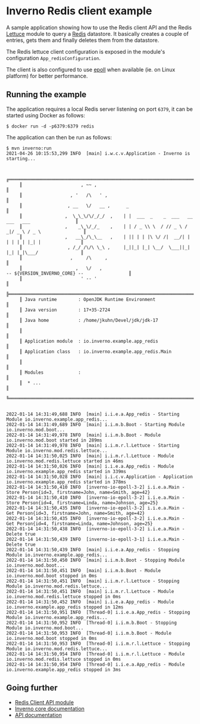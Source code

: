 [inverno-mod-redis]: https://github.com/inverno-io/inverno-mods/blob/master/inverno-redis/
[inverno-core-root-doc]: https://github.com/inverno-io/inverno-core/blob/master/doc/reference-guide.md
[inverno-javadoc]: https://inverno.io/docs/release/api/index.html

[epoll]: https://en.wikipedia.org/wiki/Epoll
[lettuce]: https://lettuce.io
[redis]: https://redis.io

# Inverno Redis client example

A sample application showing how to use the Redis client API and the Redis [Lettuce][lettuce] module to query a [Redis][redis] datastore. It basically creates a couple of entries, gets them and finally deletes them from the datastore.

The Redis lettuce client configuration is exposed in the module's configuration `App_redisConfiguration`.

The client is also configured to use [epoll][epoll] when available (ie. on Linux platform) for better performance.

## Running the example

The application requires a local Redis server listening on port `6379`, it can be started using Docker as follows:

```plaintext
$ docker run -d -p6379:6379 redis
```

The application can then be run as follows:

```plaintext
$ mvn inverno:run
2021-04-26 10:15:53,299 INFO  [main] i.w.c.v.Application - Inverno is starting...


     ╔════════════════════════════════════════════════════════════════════════════════════════════╗
     ║                      , ~~ ,                                                                ║
     ║                  , '   /\   ' ,                                                            ║
     ║                 , __   \/   __ ,      _                                                    ║
     ║                ,  \_\_\/\/_/_/  ,    | |  ___  _    _  ___   __  ___   ___                 ║
     ║                ,    _\_\/_/_    ,    | | / _ \\ \  / // _ \ / _|/ _ \ / _ \                ║
     ║                ,   __\_/\_\__   ,    | || | | |\ \/ /|  __/| | | | | | |_| |               ║
     ║                 , /_/ /\/\ \_\ ,     |_||_| |_| \__/  \___||_| |_| |_|\___/                ║
     ║                  ,     /\     ,                                                            ║
     ║                    ,   \/   ,                                  -- ${VERSION_INVERNO_CORE} --                 ║
     ║                      ' -- '                                                                ║
     ╠════════════════════════════════════════════════════════════════════════════════════════════╣
     ║ Java runtime        : OpenJDK Runtime Environment                                          ║
     ║ Java version        : 17+35-2724                                                           ║
     ║ Java home           : /home/jkuhn/Devel/jdk/jdk-17                                         ║
     ║                                                                                            ║
     ║ Application module  : io.inverno.example.app_redis                                         ║
     ║ Application class   : io.inverno.example.app_redis.Main                                    ║
     ║                                                                                            ║
     ║ Modules             :                                                                      ║
     ║  * ...                                                                                     ║
     ╚════════════════════════════════════════════════════════════════════════════════════════════╝


2022-01-14 14:31:49,688 INFO  [main] i.i.e.a.App_redis - Starting Module io.inverno.example.app_redis...
2022-01-14 14:31:49,689 INFO  [main] i.i.m.b.Boot - Starting Module io.inverno.mod.boot...
2022-01-14 14:31:49,978 INFO  [main] i.i.m.b.Boot - Module io.inverno.mod.boot started in 289ms
2022-01-14 14:31:49,978 INFO  [main] i.i.m.r.l.Lettuce - Starting Module io.inverno.mod.redis.lettuce...
2022-01-14 14:31:50,025 INFO  [main] i.i.m.r.l.Lettuce - Module io.inverno.mod.redis.lettuce started in 46ms
2022-01-14 14:31:50,026 INFO  [main] i.i.e.a.App_redis - Module io.inverno.example.app_redis started in 339ms
2022-01-14 14:31:50,028 INFO  [main] i.i.c.v.Application - Application io.inverno.example.app_redis started in 378ms
2022-01-14 14:31:50,410 INFO  [inverno-io-epoll-3-2] i.i.e.a.Main - Store Person{id=3, firstname=John, name=Smith, age=42}
2022-01-14 14:31:50,410 INFO  [inverno-io-epoll-3-2] i.i.e.a.Main - Store Person{id=4, firstname=Linda, name=Johnson, age=25}
2022-01-14 14:31:50,435 INFO  [inverno-io-epoll-3-2] i.i.e.a.Main - Get Person{id=3, firstname=John, name=Smith, age=42}
2022-01-14 14:31:50,435 INFO  [inverno-io-epoll-3-2] i.i.e.a.Main - Get Person{id=4, firstname=Linda, name=Johnson, age=25}
2022-01-14 14:31:50,438 INFO  [inverno-io-epoll-3-2] i.i.e.a.Main - Delete true
2022-01-14 14:31:50,439 INFO  [inverno-io-epoll-3-1] i.i.e.a.Main - Delete true
2022-01-14 14:31:50,439 INFO  [main] i.i.e.a.App_redis - Stopping Module io.inverno.example.app_redis...
2022-01-14 14:31:50,450 INFO  [main] i.i.m.b.Boot - Stopping Module io.inverno.mod.boot...
2022-01-14 14:31:50,451 INFO  [main] i.i.m.b.Boot - Module io.inverno.mod.boot stopped in 0ms
2022-01-14 14:31:50,451 INFO  [main] i.i.m.r.l.Lettuce - Stopping Module io.inverno.mod.redis.lettuce...
2022-01-14 14:31:50,451 INFO  [main] i.i.m.r.l.Lettuce - Module io.inverno.mod.redis.lettuce stopped in 0ms
2022-01-14 14:31:50,452 INFO  [main] i.i.e.a.App_redis - Module io.inverno.example.app_redis stopped in 12ms
2022-01-14 14:31:50,951 INFO  [Thread-0] i.i.e.a.App_redis - Stopping Module io.inverno.example.app_redis...
2022-01-14 14:31:50,952 INFO  [Thread-0] i.i.m.b.Boot - Stopping Module io.inverno.mod.boot...
2022-01-14 14:31:50,953 INFO  [Thread-0] i.i.m.b.Boot - Module io.inverno.mod.boot stopped in 0ms
2022-01-14 14:31:50,953 INFO  [Thread-0] i.i.m.r.l.Lettuce - Stopping Module io.inverno.mod.redis.lettuce...
2022-01-14 14:31:50,954 INFO  [Thread-0] i.i.m.r.l.Lettuce - Module io.inverno.mod.redis.lettuce stopped in 0ms
2022-01-14 14:31:50,954 INFO  [Thread-0] i.i.e.a.App_redis - Module io.inverno.example.app_redis stopped in 3ms
```

## Going further

- [Redis Client API module][inverno-mod-redis]
- [Inverno core documentation][inverno-core-root-doc]
- [API documentation][inverno-javadoc]
